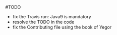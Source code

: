 #TODO

 - fix the Travis run: Java9 is mandatory
 - resolve the TODO in the code
 - fix the Contributing file using the book of Yegor
